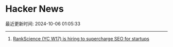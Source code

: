 # Hacker News

最近更新时间: 2024-10-06 01:05:33

--- 
1. [RankScience (YC W17) is hiring to supercharge SEO for startups](https://remotejobs.org/companies/rankscience-remote-jobs) 
